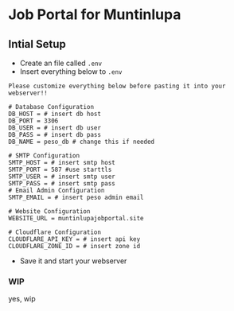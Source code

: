# Job Portal for Muntinlupa

## Intial Setup
- Create an file called ```.env```
- Insert everything below to ```.env```

``Please customize everything below before pasting it into your webserver!!``
```env
# Database Configuration
DB_HOST = # insert db host
DB_PORT = 3306
DB_USER = # insert db user
DB_PASS = # insert db pass
DB_NAME = peso_db # change this if needed

# SMTP Configuration
SMTP_HOST = # insert smtp host
SMTP_PORT = 587 #use starttls
SMTP_USER = # insert smtp user
SMTP_PASS = # insert smtp pass
# Email Admin Configuration
SMTP_EMAIL = # insert peso admin email

# Website Configuration
WEBSITE_URL = muntinlupajobportal.site

# Cloudflare Configuration
CLOUDFLARE_API_KEY = # insert api key
CLOUDFLARE_ZONE_ID = # insert zone id
```
- Save it and start your webserver

### WIP
yes, wip
